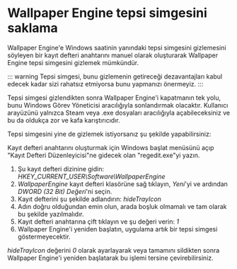 # Wallpaper Engine tepsi simgesini saklama

Wallpaper Engine'e Windows saatinin yanındaki tepsi simgesini gizlemesini söyleyen bir kayıt defteri anahtarını manuel olarak oluşturarak Wallpaper Engine tepsi simgesini gizlemek mümkündür.

::: warning Tepsi simgesi, bunu gizlemenin getireceği dezavantajları kabul edecek kadar sizi rahatsız etmiyorsa bunu yapmanızı önermeyiz. :::

Tepsi simgesi gizlendikten sonra Wallpaper Engine'i kapatmanın tek yolu, bunu Windows Görev Yöneticisi aracılığıyla sonlandırmak olacaktır. Kullanıcı arayüzünü yalnızca Steam veya .exe dosyaları aracılığıyla açabileceksiniz ve bu da oldukça zor ve kafa karıştırıcıdır.

Tepsi simgesini yine de gizlemek istiyorsanız şu şekilde yapabilirsiniz:

Kayıt defteri anahtarını oluşturmak için Windows başlat menüsünü açıp "Kayıt Defteri Düzenleyicisi"ne gidecek olan "regedit.exe"yi yazın.

1. Şu kayıt defteri dizinine gidin: *HKEY_CURRENT_USER\Software\WallpaperEngine*
2. *WallpaperEngine* kayıt defteri klasörüne sağ tıklayın, *Yeni*'yi ve ardından *DWORD (32 Bit) Değeri*'ni seçin.
3. Kayıt defterini şu şekilde adlandırın: *hideTrayIcon*
4. Adın doğru olduğundan emin olun, arada boşluk olmamalı ve tam olarak bu şekilde yazılmalıdır.
5. Kayıt defteri anahtarına çift tıklayın ve şu değeri verin: *1*
6. Wallpaper Engine'i yeniden başlatın, uygulama artık bir tepsi simgesi göstermeyecektir.

*hideTrayIcon* değerini *0* olarak ayarlayarak veya tamamını sildikten sonra Wallpaper Engine'i yeniden başlatarak bu işlemi tersine çevirebilirsiniz. 